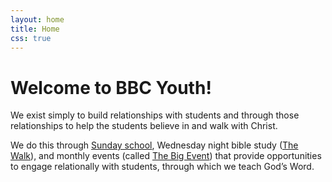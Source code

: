 ```yaml
---
layout: home
title: Home
css: true
---
```

# Welcome to BBC Youth!

We exist simply to build relationships with students and through those
relationships to help the students believe in and walk with Christ.

We do this through [Sunday school](/sunday-school/), Wednesday night bible study ([The
Walk](/the-walk/)), and monthly events (called [The Big Event](/big-event/)) that provide
opportunities to engage relationally with students, through which we teach God’s
Word.
